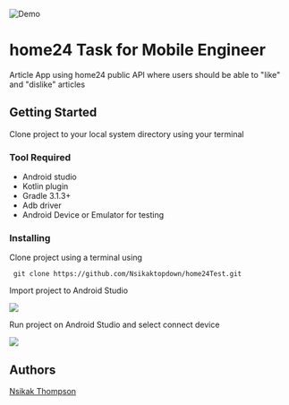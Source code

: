



![Demo](https://res.cloudinary.com/hngfun/image/upload/v1538126485/demo_ly7u6u.gif)

# home24 Task for Mobile Engineer

Article App using home24 public API where users should be able to "like" and "dislike" articles

## Getting Started

Clone project to your local system directory using your terminal

### Tool Required

* Android studio
* Kotlin plugin
* Gradle 3.1.3+
* Adb driver
* Android Device or Emulator for testing


### Installing

Clone project using a terminal using

```
 git clone https://github.com/Nsikaktopdown/home24Test.git
```

Import project to Android Studio

![](https://res.cloudinary.com/hngfun/image/upload/v1538127164/Screen_Shot_2018-09-28_at_10.31.47_AM_aacrvq.png)

Run project on Android Studio and select connect device

![](https://res.cloudinary.com/hngfun/image/upload/v1538127166/Screen_Shot_2018-09-28_at_10.32.20_AM_f1guv0.png)



## Authors

[Nsikak Thompson](https://github.com/NsikakTopdown)

